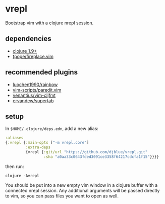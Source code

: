 # vrepl

Bootstrap vim with a clojure nrepl session.

## dependencies 

- [clojure 1.9+](https://clojure.org/guides/getting_started)
- [tpope/fireplace.vim](https://github.com/tpope/vim-fireplace)

## recommended plugins

- [luochen1990/rainbow](https://github.com/luochen1990/rainbow)
- [vim-scripts/paredit.vim](https://github.com/vim-scripts/paredit.vim)
- [venantius/vim-cljfmt](https://github.com/venantius/vim-cljfmt)
- [ervandew/supertab](https://github.com/ervandew/supertab)

## setup

In `$HOME/.clojure/deps.edn`, add a new alias:

```clojure
:aliases
{:vrepl {:main-opts ["-m vrepl.core"]
         :extra-deps
         {vrepl {:git/url "https://github.com/djblue/vrepl.git"                                        
                 :sha "a0aa33c0643fded3091ce3358f64217cdcfa1f15"}}}}
```

then run:

    clojure -Avrepl

You should be put into a new empty vim window in a clojure buffer with a
connected nrepl session. Any additional arguments will be passed directly
to vim, so you can pass files you want to open as well.
